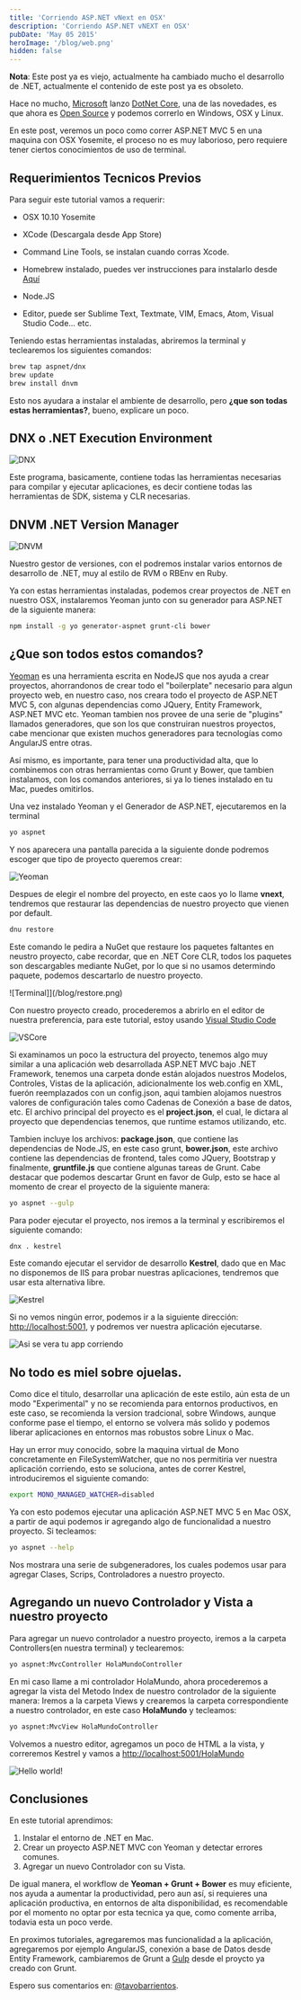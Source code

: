 ```yaml
---
title: 'Corriendo ASP.NET vNext en OSX'
description: 'Corriendo ASP.NET vNEXT en OSX'
pubDate: 'May 05 2015'
heroImage: '/blog/web.png'
hidden: false
---
```


**Nota**: Este post ya es viejo, actualmente ha cambiado mucho el desarrollo de .NET, actualmente el contenido de este post ya es obsoleto.

Hace no mucho, [Microsoft](http://www.microsoft.com) lanzo [DotNet Core](https://github.com/dotnet/corefx), una de las novedades, es que ahora es [Open Source](http://blogs.msdn.com/b/dotnet/archive/2014/11/12/net-core-is-open-source.aspx) y podemos correrlo en Windows, OSX y Linux.

En este post, veremos un poco como correr ASP.NET MVC 5 en una maquina con OSX Yosemite, el proceso no es muy laborioso, pero requiere tener ciertos conocimientos de uso de terminal.

## Requerimientos Tecnicos Previos

Para seguir este tutorial vamos a requerir:

- OSX 10.10 Yosemite

- XCode (Descargala desde App Store)

- Command Line Tools, se instalan cuando corras Xcode.

- Homebrew instalado, puedes ver instrucciones para instalarlo desde [Aquí](http://brew.sh/)

- Node.JS

- Editor, puede ser Sublime Text, Textmate, VIM, Emacs, Atom, Visual Studio Code... etc.

Teniendo estas herramientas instaladas, abriremos la terminal y teclearemos los siguientes comandos:

```bash
brew tap aspnet/dnx
brew update
brew install dnvm
```

Esto nos ayudara a instalar el ambiente de desarrollo, pero **¿que son todas estas herramientas?**, bueno, explicare un poco.

## DNX o .NET Execution Environment

![DNX](/blog/dnx.png)

Este programa, basicamente, contiene todas las herramientas necesarias para compilar y ejecutar aplicaciones, es decir contiene todas las herramientas de SDK, sistema y CLR necesarias.

## DNVM .NET Version Manager

![DNVM](/blog/dnvm.png)

Nuestro gestor de versiones, con el podremos instalar varios entornos de desarrollo de .NET, muy al estilo de RVM o RBEnv en Ruby.

Ya con estas herramientas instaladas, podemos crear proyectos de .NET en nuestro OSX, instalaremos Yeoman junto con su generador para ASP.NET de la siguiente manera:

```bash
npm install -g yo generator-aspnet grunt-cli bower
```

## ¿Que son todos estos comandos?

[Yeoman](http://www.yeoman.io) es una herramienta escrita en NodeJS que nos ayuda a crear proyectos, ahorrandonos de crear todo el "boilerplate" necesario para algun proyecto web, en nuestro caso, nos creara todo el proyecto de ASP.NET MVC 5, con algunas dependencias
como JQuery, Entity Framework, ASP.NET MVC etc.
Yeoman tambien nos provee de una serie de "plugins" llamados generadores, que son los que construiran nuestros proyectos, cabe mencionar que existen muchos generadores para tecnologías como AngularJS entre otras.

Así mismo, es importante, para tener una productividad alta, que lo combinemos con otras herramientas como Grunt y Bower, que tambien instalamos, con los comandos anteriores, si ya lo tienes instalado en tu Mac, puedes omitirlos.

Una vez instalado Yeoman y el Generador de ASP.NET, ejecutaremos en la terminal

```bash
yo aspnet
```

Y nos aparecera una pantalla parecida a la siguiente donde podremos escoger que tipo de proyecto queremos crear:

![Yeoman](/blog/yeoman.png)

Despues de elegir el nombre del proyecto, en este caos yo lo llame **vnext**, tendremos que restaurar las dependencias de nuestro proyecto que vienen por default.

```bash
dnu restore
```

Este comando le pedira a NuGet que restaure los paquetes faltantes en neustro proyecto, cabe recordar, que en .NET Core CLR, todos los paquetes son descargables mediante NuGet, por lo que si no usamos determindo paquete, podemos descartarlo de nuestro proyecto.

![Terminal]](/blog/restore.png)

Con nuestro proyecto creado, procederemos a abrirlo en el editor de nuestra preferencia, para este tutorial, estoy usando [Visual Studio Code](https://code.visualstudio.com//)

![VSCore](/blog/vss.png)

Si examinamos un poco la estructura del proyecto, tenemos algo muy similar a una aplicación web desarrollada ASP.NET MVC bajo .NET Framework, tenemos una carpeta donde están alojados nuestros Modelos, Controles, Vistas de la aplicación, adicionalmente los web.config
en XML, fuerón reemplazados con un config.json, aqui tambien alojamos nuestros valores de configuración tales como Cadenas de Conexión a base de datos, etc.
El archivo principal del proyecto es el **project.json**, el cual, le dictara al proyecto que dependencias tenemos, que runtime estamos utilizando, etc.

Tambien incluye los archivos: **package.json**, que contiene las dependencias de Node.JS, en este caso grunt, **bower.json**, este archivo contiene las dependencias de frontend, tales como JQuery, Bootstrap y finalmente, **gruntfile.js** que contiene algunas tareas de Grunt.
Cabe destacar que podemos descartar Grunt en favor de Gulp, esto se hace al momento de crear el proyecto de la siguiente manera:

```bash
yo aspnet --gulp
```

Para poder ejecutar el proyecto, nos iremos a la terminal y escribiremos el siguiente comando:

```bash
dnx . kestrel
```

Este comando ejecutar el servidor de desarrollo **Kestrel**, dado que en Mac no disponemos de IIS para probar nuestras aplicaciones, tendremos que usar esta alternativa libre.

![Kestrel](/blog/kestrel.png)

Si no vemos ningún error, podemos ir a la siguiente dirección: [http://localhost:5001](http://localhost:5001), y podremos ver nuestra aplicación ejecutarse.

![Asi se vera tu app corriendo](/blog/web.png)

## No todo es miel sobre ojuelas.

Como dice el titulo, desarrollar una aplicación de este estilo, aún esta de un modo "Experimental" y no se recomienda para entornos productivos, en este caso, se recomienda la version tradcional, sobre Windows, aunque conforme pase el tiempo, el entorno se volvera más solido
y podemos liberar aplicaciones en entornos mas robustos sobre Linux o Mac.

Hay un error muy conocido, sobre la maquina virtual de Mono concretamente en FileSystemWatcher, que no nos permitiria ver nuestra aplicación corriendo, esto se soluciona, antes de correr Kestrel, introduciremos el siguiente comando:

```bash
export MONO_MANAGED_WATCHER=disabled
```

Ya con esto podemos ejecutar una aplicación ASP.NET MVC 5 en Mac OSX, a partir de aqui podemos ir agregando algo de funcionalidad a nuestro proyecto.
Si tecleamos:

```bash
yo aspnet --help
```

Nos mostrara una serie de subgeneradores, los cuales podemos usar para agregar Clases, Scrips, Controladores a nuestro proyecto.

## Agregando un nuevo Controlador y Vista a nuestro proyecto

Para agregar un nuevo controlador a nuestro proyecto, iremos a la carpeta Controllers(en nuestra terminal) y teclearemos:

```bash
yo aspnet:MvcController HolaMundoController
```

En mi caso llame a mi controlador HolaMundo, ahora procederemos a agregar la vista del Metodo Index de nuestro controlador de la siguiente manera:
Iremos a la carpeta Views y crearemos la carpeta correspondiente a nuestro controlador, en este caso **HolaMundo** y tecleamos:

```bash
yo aspnet:MvcView HolaMundoController
```

Volvemos a nuestro editor, agregamos un poco de HTML a la vista, y correremos Kestrel y vamos a [http://localhost:5001/HolaMundo](http://localhost:5001/HolaMundo)

![Hello world!](/blog/holamundo.png)

## Conclusiones

En este tutorial aprendimos:

1. Instalar el entorno de .NET en Mac.
2. Crear un proyecto ASP.NET MVC con Yeoman y detectar errores comunes.
3. Agregar un nuevo Controlador con su Vista.

De igual manera, el workflow de **Yeoman + Grunt + Bower** es muy eficiente, nos ayuda a aumentar la productividad, pero aun así, si requieres una aplicación productiva, en entornos de alta disponibilidad, es recomendable por el momento no optar por esta tecnica
ya que, como comente arriba, todavia esta un poco verde.

En proximos tutoriales, agregaremos mas funcionalidad a la aplicación, agregaremos por ejemplo AngularJS, conexión a base de Datos desde Entity Framework, cambiaremos de Grunt a [Gulp](http://gulpjs.com) desde el proycto ya creado con Grunt.

Espero sus comentarios en: [@tavobarrientos](http://twitter.com/tavobarrientos).
